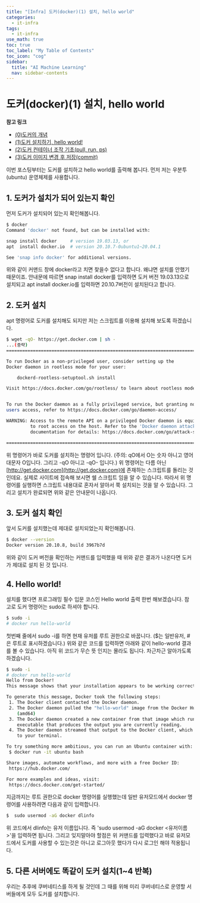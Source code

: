 ```yaml
---
title: "[Infra] 도커(docker)(1) 설치, hello world" 
categories:
  - it-infra
tags:
  - it-infra
use_math: true
toc: true
toc_label: "My Table of Contents"
toc_icon: "cog"
sidebar:
  title: "AI Machine Learning"
  nav: sidebar-contents
---
```


# 도커(docker)(1) 설치, hello world


**참고 링크**

* [(0)도커의 개념](https://losskatsu.github.io/it-infra/docker00/)
* [(1)도커 설치하기, hello world!](https://losskatsu.github.io/it-infra/docker01/)
* [(2)도커 컨테이너 조작 기초(pull, run, ps)](https://losskatsu.github.io/it-infra/docker02/)
* [(3)도커 이미지 변경 후 저장(commit)](https://losskatsu.github.io/it-infra/docker03/)   


이번 포스팅부터는 도커를 설치하고 hello world를 출력해 봅니다.
먼저 저는 우분투(ubuntu) 운영체제를 사용합니다. 

## 1. 도커가 설치가 되어 있는지 확인

먼저 도커가 설치되어 있는지 확인해봅니다.

```bash
$ docker
Command 'docker' not found, but can be installed with:

snap install docker     # version 19.03.13, or
apt  install docker.io  # version 20.10.7-0ubuntu1~20.04.1

See 'snap info docker' for additional versions.
```

위와 같이 커맨드 창에 docker라고 치면 찾을수 없다고 합니다. 왜냐면 설치를 안했기 때문이죠. 
안내문에 따르면 snap install docker를 입력하면 도커 버전 19.03.13으로 설치되고 
apt install docker.io를 입력하면 20.10.7버전이 설치된다고 합니다.


## 2. 도커 설치

apt 명령어로 도커를 설치해도 되지만 저는 스크립트를 이용해 설치해 보도록 하겠습니다. 

```bash
$ wget -qO- https://get.docker.com | sh -
...(중략)
================================================================================

To run Docker as a non-privileged user, consider setting up the
Docker daemon in rootless mode for your user:

    dockerd-rootless-setuptool.sh install

Visit https://docs.docker.com/go/rootless/ to learn about rootless mode.


To run the Docker daemon as a fully privileged service, but granting non-root
users access, refer to https://docs.docker.com/go/daemon-access/

WARNING: Access to the remote API on a privileged Docker daemon is equivalent
         to root access on the host. Refer to the 'Docker daemon attack surface'
         documentation for details: https://docs.docker.com/go/attack-surface/

================================================================================
```

위 명령어가 바로 도커를 설치하는 명령어 입니다. (주의: qO에서 O는 숫자 아니고 영어대문자 O입니다. 그리고 -qO 아니고 -qO- 입니다.) 
위 명령어는 다름 아닌 [http://get.docker.com](http://get.docker.com)에 존재하는 스크립트를 돌리는 것인데요. 
실제로 사이트에 접속해 보시면 쉘 스크립트 임을 알 수 있습니다. 
따라서 위 명령어를 실행하면 스크립트 내용대로 혼자서 알아서 쭉 설치되는 것을 알 수 있습니다. 
그리고 설치가 완료되면 위와 같은 안내문이 나옵니다. 


## 3. 도커 설치 확인

앞서 도커를 설치했는데 제대로 설치되었는지 확인해봅니다. 

```bash
$ docker --version
Docker version 20.10.8, build 3967b7d
```

위와 같이 도커 버전을 확인하는 커맨드를 입력했을 때 위와 같은 결과가 나온다면 도커가 제대로 설치 된 것 입니다.


## 4. Hello world!

설치를 했다면 프로그래밍 필수 입문 코스인 Hello world 출력 한번 해보겠습니다. 
참고로 도커 명령어는 sudo로 하셔야 합니다. 

```bash
$ sudo -i
# docker run hello-world
```

첫번째 줄에서 sudo -i를 하면 현재 유저를 루트 권한으로 바꿉니다. 
($는 일반유저, #은 루트로 표시하겠습니다.) 
위와 같은 코드를 입력하면 아래와 같이 hello-world 결과를 볼 수 있습니다. 
아직 위 코드가 무슨 뜻 인지는 몰라도 됩니다. 차근차근 알아가도록 하겠습니다. 


```bash
$ sudo -i
# docker run hello-world
Hello from Docker!
This message shows that your installation appears to be working correctly.

To generate this message, Docker took the following steps:
 1. The Docker client contacted the Docker daemon.
 2. The Docker daemon pulled the "hello-world" image from the Docker Hub.
    (amd64)
 3. The Docker daemon created a new container from that image which runs the
    executable that produces the output you are currently reading.
 4. The Docker daemon streamed that output to the Docker client, which sent it
    to your terminal.

To try something more ambitious, you can run an Ubuntu container with:
 $ docker run -it ubuntu bash

Share images, automate workflows, and more with a free Docker ID:
 https://hub.docker.com/

For more examples and ideas, visit:
 https://docs.docker.com/get-started/
```

지금까지는 루트 권한으로 docker 명령어를 실행했는데 일반 유저모드에서 docker 명령어를 사용하려면 다음과 같이 입력합니다. 

```bash
$  sudo usermod -aG docker dlinfo
```

위 코드에서 dlinfo는 유저 이름입니다. 즉 'sudo usermod -aG docker <유저이름>'을 입력하면 됩니다. 
그리고 잊지말아야 할점은 위 커맨드를 입력했다고 바로 유저모드에서 도커를 사용할 수 있는것은 아니고 
로그아웃 했다가 다시 로그인 해야 적용됩니다. 

## 5. 다른 서버에도 똑같이 도커 설치(1~4 반복)

우리는 추후에 쿠버네티스를 하게 될 것인데 그 때를 위해 미리 쿠버네티스로 운영할 서버들에게 모두 도커를 설치합니다. 


